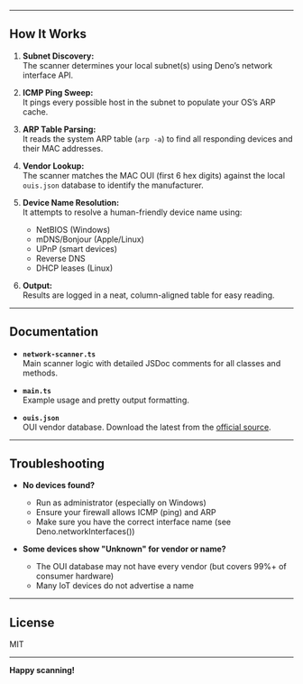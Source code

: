 
---

## How It Works

1. **Subnet Discovery:**  
   The scanner determines your local subnet(s) using Deno’s network interface API.

2. **ICMP Ping Sweep:**  
   It pings every possible host in the subnet to populate your OS’s ARP cache.

3. **ARP Table Parsing:**  
   It reads the system ARP table (`arp -a`) to find all responding devices and their MAC addresses.

4. **Vendor Lookup:**  
   The scanner matches the MAC OUI (first 6 hex digits) against the local `ouis.json` database to identify the manufacturer.

5. **Device Name Resolution:**  
   It attempts to resolve a human-friendly device name using:
   - NetBIOS (Windows)
   - mDNS/Bonjour (Apple/Linux)
   - UPnP (smart devices)
   - Reverse DNS
   - DHCP leases (Linux)

6. **Output:**  
   Results are logged in a neat, column-aligned table for easy reading.

---

## Documentation

- **`network-scanner.ts`**  
  Main scanner logic with detailed JSDoc comments for all classes and methods.

- **`main.ts`**  
  Example usage and pretty output formatting.

- **`ouis.json`**  
  OUI vendor database. Download the latest from the [official source](https://github.com/jfisbein/ouidb-json).

---

## Troubleshooting

- **No devices found?**  
  - Run as administrator (especially on Windows)
  - Ensure your firewall allows ICMP (ping) and ARP
  - Make sure you have the correct interface name (see Deno.networkInterfaces())

- **Some devices show "Unknown" for vendor or name?**  
  - The OUI database may not have every vendor (but covers 99%+ of consumer hardware)
  - Many IoT devices do not advertise a name

---

## License

MIT

---

**Happy scanning!**
